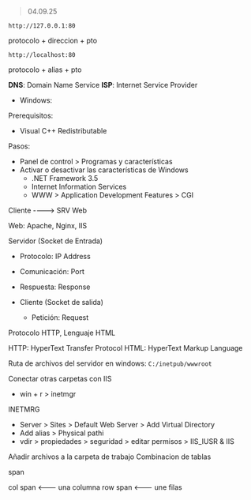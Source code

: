 > 04.09.25

`http://127.0.0.1:80`

protocolo + direccion + pto


`http://localhost:80`

protocolo + alias + pto

**DNS**: Domain Name Service
**ISP**: Internet Service Provider


- Windows:

Prerequisitos:

- Visual C++ Redistributable

Pasos:

- Panel de control > Programas y características
- Activar o desactivar las características de Windows
    - .NET Framework 3.5
    - Internet Information Services
    - WWW > Application Development Features > CGI

Cliente ----> SRV Web

Web: Apache, Nginx, IIS

Servidor (Socket de Entrada)
  
  - Protocolo: IP Address
  - Comunicación: Port
  - Respuesta: Response

- Cliente (Socket de salida)

  - Petición: Request

Protocolo HTTP, Lenguaje HTML

HTTP: HyperText Transfer Protocol
HTML: HyperText Markup Language

Ruta de archivos del servidor en windows: `C:/inetpub/wwwroot`

Conectar otras carpetas con IIS

- win + r > inetmgr

INETMRG

- Server > Sites > Default Web Server > Add Virtual Directory
- Add alias > Physical pathi
- vdir > propiedades > seguridad > editar permisos > IIS_IUSR & IIS

Añadir archivos a la carpeta de trabajo
Combinacion de tablas

span

col span <--- una columna
row span <--- une filas

